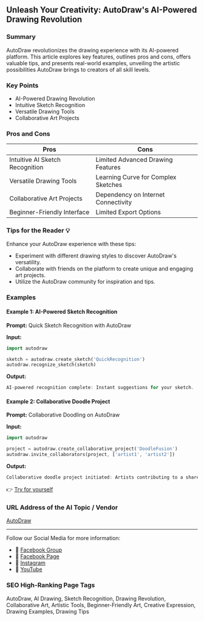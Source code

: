 ## Unleash Your Creativity: AutoDraw's AI-Powered Drawing Revolution

### Summary
AutoDraw revolutionizes the drawing experience with its AI-powered platform. This article explores key features, outlines pros and cons, offers valuable tips, and presents real-world examples, unveiling the artistic possibilities AutoDraw brings to creators of all skill levels.

### Key Points
- AI-Powered Drawing Revolution
- Intuitive Sketch Recognition
- Versatile Drawing Tools
- Collaborative Art Projects

### Pros and Cons

| Pros                              | Cons                                    |
|-----------------------------------|-----------------------------------------|
| Intuitive AI Sketch Recognition    | Limited Advanced Drawing Features       |
| Versatile Drawing Tools            | Learning Curve for Complex Sketches     |
| Collaborative Art Projects         | Dependency on Internet Connectivity    |
| Beginner-Friendly Interface        | Limited Export Options                 |

### Tips for the Reader 💡
Enhance your AutoDraw experience with these tips:
- Experiment with different drawing styles to discover AutoDraw's versatility.
- Collaborate with friends on the platform to create unique and engaging art projects.
- Utilize the AutoDraw community for inspiration and tips.

### Examples

#### Example 1: AI-Powered Sketch Recognition
**Prompt:** Quick Sketch Recognition with AutoDraw

**Input:**
```dart
import autodraw

sketch = autodraw.create_sketch('QuickRecognition')
autodraw.recognize_sketch(sketch)
```

**Output:**
```dart
AI-powered recognition complete: Instant suggestions for your sketch.
```

#### Example 2: Collaborative Doodle Project
**Prompt:** Collaborative Doodling on AutoDraw

**Input:**
```dart
import autodraw

project = autodraw.create_collaborative_project('DoodleFusion')
autodraw.invite_collaborators(project, ['artist1', 'artist2'])
```

**Output:**
```dart
Collaborative doodle project initiated: Artists contributing to a shared canvas.
```

👉 <a href="https://autodraw.com/" target="_blank">Try for yourself</a>

### URL Address of the AI Topic / Vendor
<a href="https://autodraw.com/" target="_blank">AutoDraw</a>

---

Follow our Social Media for more information:

- 📘 <a href="https://www.facebook.com/groups/trionxai" target="_blank">Facebook Group</a>
- 📄 <a href="https://www.facebook.com/ai.trionxai" target="_blank">Facebook Page</a>
- 📸 <a href="https://www.instagram.com/trionxai/" target="_blank">Instagram</a>
- 🎥 <a href="https://www.youtube.com/@robotdocs/" target="_blank">YouTube</a>

### SEO High-Ranking Page Tags
AutoDraw, AI Drawing, Sketch Recognition, Drawing Revolution, Collaborative Art, Artistic Tools, Beginner-Friendly Art, Creative Expression, Drawing Examples, Drawing Tips